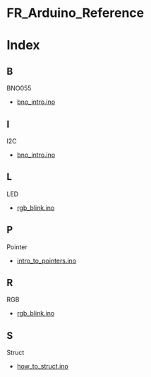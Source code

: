 # FR_Arduino_Reference

# Index
## B
BNO055
- [bno_intro.ino](https://github.com/frstray/FR_Arduino_Reference/blob/main/sensors/bno_intro.ino)
## I
I2C
- [bno_intro.ino](https://github.com/frstray/FR_Arduino_Reference/blob/main/sensors/bno_intro.ino)
## L
LED
- [rgb_blink.ino](https://github.com/frstray/FR_Arduino_Reference/blob/main/Basic_Arduino_Concepts/rgb_blink.ino)
## P
Pointer 
- [intro_to_pointers.ino](https://github.com/frstray/FR_Arduino_Reference/blob/main/Basic_Arduino_Concepts/intro_to_pointers.ino)
## R
RGB
- [rgb_blink.ino](https://github.com/frstray/FR_Arduino_Reference/blob/main/Basic_Arduino_Concepts/rgb_blink.ino)
## S
Struct
- [how_to_struct.ino](https://github.com/frstray/FR_Arduino_Reference/blob/main/Basic_Arduino_Concepts/how_to_struct.ino)
